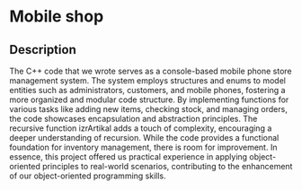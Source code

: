 # Mobile shop

## Description 

The C++ code that we wrote serves as a console-based mobile phone store management system. The system employs structures and enums to model entities such as administrators, customers, and mobile phones, fostering a more organized and modular code structure. By implementing functions for various tasks like adding new items, checking stock, and managing orders, the code showcases encapsulation and abstraction principles. The recursive function izrArtikal adds a touch of complexity, encouraging a deeper understanding of recursion. While the code provides a functional foundation for inventory management, there is room for improvement. In essence, this project offered us practical experience in applying object-oriented principles to real-world scenarios, contributing to the enhancement of our object-oriented programming skills.
